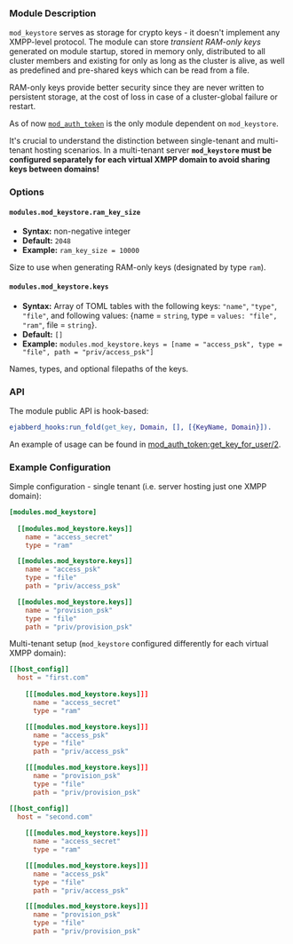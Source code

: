 ### Module Description

`mod_keystore` serves as storage for crypto keys - it doesn't implement
any XMPP-level protocol.
The module can store _transient RAM-only keys_ generated on module
startup, stored in memory only, distributed to all cluster members
and existing for only as long as the cluster is alive, as well as predefined
and pre-shared keys which can be read from a file.

RAM-only keys provide better security since they are never written to persistent
storage, at the cost of loss in case of a cluster-global failure or restart.

As of now [`mod_auth_token`](mod_auth_token.md) is the only module
dependent on `mod_keystore`.

It's crucial to understand the distinction between single-tenant and
multi-tenant hosting scenarios.
In a multi-tenant server **`mod_keystore` must be configured separately
for each virtual XMPP domain to avoid sharing keys between domains!**

### Options

#### `modules.mod_keystore.ram_key_size`
* **Syntax:** non-negative integer
* **Default:** `2048`
* **Example:** `ram_key_size = 10000`

Size to use when generating RAM-only keys (designated by type `ram`).

#### `modules.mod_keystore.keys`
* **Syntax:** Array of TOML tables with the following keys: `"name"`, `"type"`, `"file"`, and following values: {name = `string`, type = `values: "file", "ram"`, file = `string`}.
* **Default:** `[]`
* **Example:** `modules.mod_keystore.keys = [name = "access_psk", type = "file", path = "priv/access_psk"]`

Names, types, and optional filepaths of the keys.

### API

The module public API is hook-based:

```erlang
ejabberd_hooks:run_fold(get_key, Domain, [], [{KeyName, Domain}]).
```
An example of usage can be found in [mod_auth_token:get_key_for_user/2](https://github.com/esl/MongooseIM/blob/26a23a260b14176c103339d745037cf4e3c1c188/apps/ejabberd/src/mod_auth_token.erl#L367).

### Example Configuration


Simple configuration - single tenant (i.e. server hosting just one XMPP domain):

```toml
[modules.mod_keystore]
  
  [[modules.mod_keystore.keys]]
    name = "access_secret"
    type = "ram"

  [[modules.mod_keystore.keys]]
    name = "access_psk"
    type = "file"
    path = "priv/access_psk"

  [[modules.mod_keystore.keys]]
    name = "provision_psk"
    type = "file"
    path = "priv/provision_psk"
```

Multi-tenant setup (`mod_keystore` configured differently
for each virtual XMPP domain):

```toml
[[host_config]]
  host = "first.com"
  
    [[[modules.mod_keystore.keys]]]
      name = "access_secret"
      type = "ram"

    [[[modules.mod_keystore.keys]]]
      name = "access_psk"
      type = "file"
      path = "priv/access_psk"

    [[[modules.mod_keystore.keys]]]
      name = "provision_psk"
      type = "file"
      path = "priv/provision_psk"

[[host_config]]
  host = "second.com"
  
    [[[modules.mod_keystore.keys]]]
      name = "access_secret"
      type = "ram"

    [[[modules.mod_keystore.keys]]]
      name = "access_psk"
      type = "file"
      path = "priv/access_psk"

    [[[modules.mod_keystore.keys]]]
      name = "provision_psk"
      type = "file"
      path = "priv/provision_psk"
```
